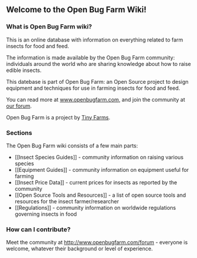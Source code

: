 ## Welcome to the Open Bug Farm Wiki!



### What is Open Bug Farm wiki?


This is an online database with information on everything related to farm insects for food and feed. 

The information is made available by the Open Bug Farm community: individuals around the world who are sharing knowledge about how to raise edible insects.

This datebase is part of Open Bug Farm: an Open Source project to design equipment and techniques for use in farming insects for food and feed.

You can read more at www.openbugfarm.com, and join the community at [our forum](http://www.openbugfarm.com/forum).

Open Bug Farm is a project by [Tiny Farms](http://www.tiny-farms.com).

### Sections
The Open Bug Farm wiki consists of a few main parts:

* [[Insect Species Guides]] - community information on raising various species
* [[Equipment Guides]] - community information on equipment useful for farming
* [[Insect Price Data]] - current prices for insects as reported by the community
* [[Open Source Tools and Resources]] - a list of open source tools and resources for the insect farmer/researcher
* [[Regulations]] - community information on worldwide regulations governing insects in food



### How can I contribute?
Meet the community at http://www.openbugfarm.com/forum - everyone is welcome, whatever their background or level of experience.

